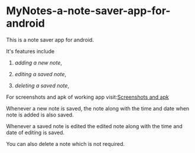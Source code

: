 # MyNotes-a-note-saver-app-for-android
This is a note saver app for android.

It's features include

1) *adding a new note*,

2) *editing a saved note*,

3) *deleting a saved note*,

For screenshots and apk of working app visit:[Screenshots and apk](https://drive.google.com/folderview?id=0B298A8MGFMjKflNXTWNYTS1SZVRmSHkzS3piSjRZY3hfaFBKOTJ0eklSTkxZRWYyWUpvbzQ&usp=sharing)

Whenever a new note is saved, the note along with the time and date when note is added is also saved.

Whenever a saved note is edited the edited note along with the time and date of editing is saved.

You can also delete a note which is not required.
